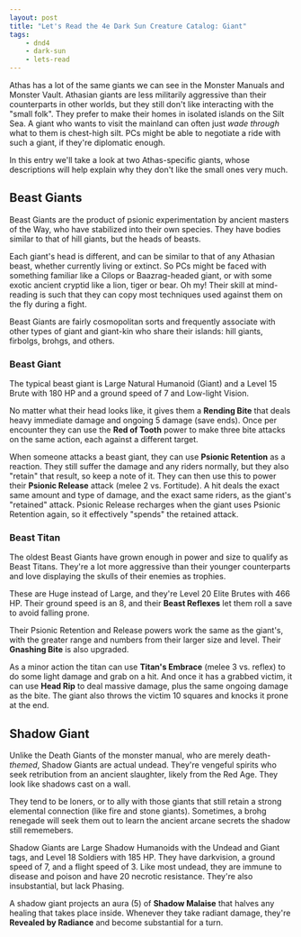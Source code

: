 ```yaml
---
layout: post
title: "Let's Read the 4e Dark Sun Creature Catalog: Giant"
tags:
    - dnd4
    - dark-sun
    - lets-read
---
```



Athas has a lot of the same giants we can see in the Monster Manuals and Monster
Vault. Athasian giants are less militarily aggressive than their counterparts in
other worlds, but they still don't like interacting with the "small folk". They
prefer to make their homes in isolated islands on the Silt Sea. A giant who
wants to visit the mainland can often just _wade through_ what to them is
chest-high silt. PCs might be able to negotiate a ride with such a giant, if
they're diplomatic enough.

In this entry we'll take a look at two Athas-specific giants, whose descriptions
will help explain why they don't like the small ones very much.

## Beast Giants

Beast Giants are the product of psionic experimentation by ancient masters of
the Way, who have stabilized into their own species. They have bodies similar to
that of hill giants, but the heads of beasts.

Each giant's head is different, and can be similar to that of any Athasian
beast, whether currently living or extinct. So PCs might be faced with something
familiar like a Cilops or Baazrag-headed giant, or with some exotic ancient
cryptid like a lion, tiger or bear. Oh my! Their skill at mind-reading is such
that they can copy most techniques used against them on the fly during a fight.

Beast Giants are fairly cosmopolitan sorts and frequently associate with other
types of giant and giant-kin who share their islands: hill giants, firbolgs,
brohgs, and others.

### Beast Giant

The typical beast giant is Large Natural Humanoid (Giant) and a Level 15 Brute
with 180 HP and a ground speed of 7 and Low-light Vision.

No matter what their head looks like, it gives them a **Rending Bite** that
deals heavy immediate damage and ongoing 5 damage (save ends). Once per
encounter they can use the **Red of Tooth** power to make three bite attacks on
the same action, each against a different target.

When someone attacks a beast giant, they can use **Psionic Retention** as a
reaction. They still suffer the damage and any riders normally, but they also
"retain" that result, so keep a note of it. They can then use this to power
their **Psionic Release** attack (melee 2 vs. Fortitude). A hit deals the exact
same amount and type of damage, and the exact same riders, as the giant's
"retained" attack. Psionic Release recharges when the giant uses Psionic
Retention again, so it effectively "spends" the retained attack.

### Beast Titan

The oldest Beast Giants have grown enough in power and size to qualify as Beast
Titans. They're a lot more aggressive than their younger counterparts and love
displaying the skulls of their enemies as trophies.

These are Huge instead of Large, and they're Level 20 Elite Brutes with 466
HP. Their ground speed is an 8, and their **Beast Reflexes** let them roll a
save to avoid falling prone.

Their Psionic Retention and Release powers work the same as the giant's, with
the greater range and numbers from their larger size and level. Their **Gnashing
Bite** is also upgraded.

As a minor action the titan can use **Titan's Embrace** (melee 3 vs. reflex) to
do some light damage and grab on a hit. And once it has a grabbed victim, it can
use **Head Rip** to deal massive damage, plus the same ongoing damage as the
bite. The giant also throws the victim 10 squares and knocks it prone at the
end.

## Shadow Giant

Unlike the Death Giants of the monster manual, who are merely death-_themed_,
Shadow Giants are actual undead. They're vengeful spirits who seek retribution
from an ancient slaughter, likely from the Red Age. They look like shadows cast
on a wall.

They tend to be loners, or to ally with those giants that still retain a strong
elemental connection (like fire and stone giants). Sometimes, a brohg renegade
will seek them out to learn the ancient arcane secrets the shadow still
rememebers.

Shadow Giants are Large Shadow Humanoids with the Undead and Giant tags, and
Level 18 Soldiers with 185 HP. They have darkvision, a ground speed of 7, and a
flight speed of 3. Like most undead, they are immune to disease and poison and
have 20 necrotic resistance. They're also insubstantial, but lack Phasing.

A shadow giant projects an aura (5) of **Shadow Malaise** that halves any
healing that takes place inside. Whenever they take radiant damage, they're
**Revealed by Radiance** and become substantial for a turn.
